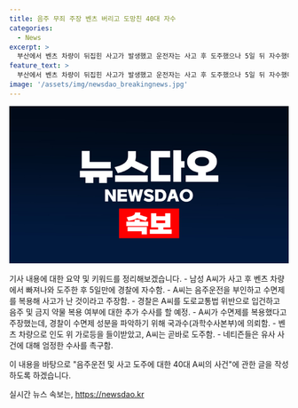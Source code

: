 ```yaml
---
title: 음주 무죄 주장 벤츠 버리고 도망친 40대 자수
categories:
  - News
excerpt: >
  부산에서 벤츠 차량이 뒤집힌 사고가 발생했고 운전자는 사고 후 도주했으나 5일 뒤 자수했다. 운전자는 음주운전을 부인하고 수면제 복용으로 인해 사고가 났다고 주장하며 자수했다. 하지만 경찰은 CCTV자료를 통해 주점에서 술을 마신 후 운전하였다는 증거를 확보하였다. 경찰은 추가로 음주나 약물 복용 여부를 확인할 방침이며 사고 전 수면제 성분에 대한 조사도 진행 중이다. 네티즌들은 엄정한 수사를 요구하고 있다.
feature_text: >
  부산에서 벤츠 차량이 뒤집힌 사고가 발생했고 운전자는 사고 후 도주했으나 5일 뒤 자수했다. 운전자는 음주운전을 부인하고 수면제 복용으로 인해 사고가 났다고 주장하며 자수했다. 하지만 경찰은 CCTV자료를 통해 주점에서 술을 마신 후 운전하였다는 증거를 확보하였다. 경찰은 추가로 음주나 약물 복용 여부를 확인할 방침이며 사고 전 수면제 성분에 대한 조사도 진행 중이다. 네티즌들은 엄정한 수사를 요구하고 있다.
image: '/assets/img/newsdao_breakingnews.jpg'
---
```


<p><img src="/assets/img/newsdao_breakingnews.jpg" alt="bookingtag 속보" /></p>

<p>기사 내용에 대한 요약 및 키워드를 정리해보겠습니다.
- 남성 A씨가 사고 후 벤츠 차량에서 빠져나와 도주한 후 5일만에 경찰에 자수함.
- A씨는 음주운전을 부인하고 수면제를 복용해 사고가 난 것이라고 주장함.
- 경찰은 A씨를 도로교통법 위반으로 입건하고 음주 및 금지 약물 복용 여부에 대한 추가 수사를 할 예정.
- A씨가 수면제를 복용했다고 주장했는데, 경찰이 수면제 성분을 파악하기 위해 국과수(과학수사본부)에 의뢰함.
- 벤츠 차량으로 인도 위 가로등을 들이받았고, A씨는 곧바로 도주함.
- 네티즌들은 유사 사건에 대해 엄정한 수사를 촉구함.</p>

<p>이 내용을 바탕으로 "음주운전 및 사고 도주에 대한 40대 A씨의 사건"에 관한 글을 작성하도록 하겠습니다.</p>
실시간 뉴스 속보는, <a href="https://newsdao.kr" rel="dofollow">https://newsdao.kr</a>



